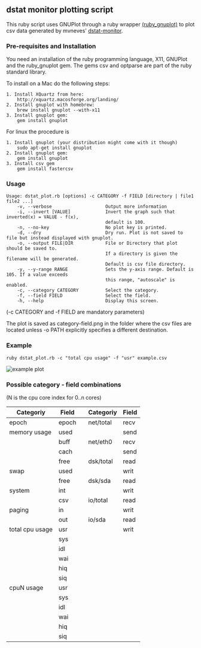 ## dstat monitor plotting script

This ruby script uses GNUPlot through a ruby wrapper [(ruby_gnuplot)](https://github.com/rdp/ruby_gnuplot/blob/master/README.textile) to plot csv data generated by mvneves' [dstat-monitor](https://github.com/mvneves/dstat-monitor).

### Pre-requisites and Installation

You need an installation of the ruby programming language, X11, GNUPlot and the ruby_gnuplot gem. The gems csv and optparse are part of the ruby standard library.

To install on a Mac do the following steps:
```
1. Install XQuartz from here:
    http://xquartz.macosforge.org/landing/
2. Install gnuplot with homebrew:
    brew install gnuplot --with-x11
3. Install gnuplot gem:
    gem install gnuplot
```

For linux the procedure is
```
1. Install gnuplot (your distribution might come with it though)
    sudo apt-get install gnuplot
2. Install gnuplot gem:
    gem install gnuplot
3. Install csv gem
    gem install fastercsv
```

### Usage

```
Usage: dstat_plot.rb [options] -c CATEGORY -f FIELD [directory | file1 file2 ...]
    -v, --verbose                    Output more information
    -i, --invert [VALUE]             Invert the graph such that inverted(x) = VALUE - f(x),
                                     default is 100.
    -n, --no-key                     No plot key is printed.
    -d, --dry                        Dry run. Plot is not saved to file but instead displayed with gnuplot.
    -o, --output FILE|DIR            File or Directory that plot should be saved to.
                                     If a directory is given the filename will be generated.
                                     Default is csv file directory.
    -y, --y-range RANGE              Sets the y-axis range. Default is 105. If a value exceeds
                                     this range, "autoscale" is enabled.
    -c, --category CATEGORY          Select the category.
    -f, --field FIELD                Select the field.
    -h, --help                       Display this screen.
```

(-c CATEGORY and -f FIELD are mandatory parameters)

The plot is saved as category-field.png in the folder where the csv files are located unless -o PATH explicitly specifies a different destination.

### Example

```
ruby dstat_plot.rb -c "total cpu usage" -f "usr" example.csv
```
![example plot](http://i.imgur.com/Gfo5rfH.png)

### Possible category - field combinations

(N is the cpu core index for 0..n cores)

Categoriy | Field |   | Categoriy | Field |
----------|-------|---| ----------|-------|
epoch     | epoch |   | net/total | recv
memory usage | used | |           | send
          | buff  |   | net/eth0  | recv
          | cach  |   |           | send
          | free  |   | dsk/total | read
swap      | used  |   |           | writ
          |free   |   | dsk/sda   | read
system    | int   |   |           | writ
          |csv    |   | io/total  | read
paging    | in    |   |           | writ
          |out    |   | io/sda    | read
total cpu usage   | usr | |       | writ
          | sys
          | idl
          | wai
          | hiq
          | siq
cpuN usage | usr
          | sys
          | idl
          | wai
          | hiq
          | siq
